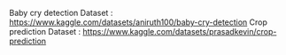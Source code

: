 Baby cry detection Dataset : https://www.kaggle.com/datasets/aniruth100/baby-cry-detection
Crop prediction Dataset : https://www.kaggle.com/datasets/prasadkevin/crop-prediction
